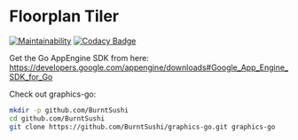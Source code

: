 # Floorplan Tiler

[![Maintainability](https://api.codeclimate.com/v1/badges/3de33fc04dff36f68d66/maintainability)](https://codeclimate.com/github/asolfre/floorplan-tiler/maintainability)
[![Codacy Badge](https://api.codacy.com/project/badge/Grade/92793c20193946ada4bea8389592ebad)](https://www.codacy.com/app/asolfre/floorplan-tiler?utm_source=github.com&amp;utm_medium=referral&amp;utm_content=asolfre/floorplan-tiler&amp;utm_campaign=Badge_Grade)

Get the Go AppEngine SDK from here:
https://developers.google.com/appengine/downloads#Google_App_Engine_SDK_for_Go

Check out graphics-go:

``` bash
mkdir -p github.com/BurntSushi
cd github.com/BurntSushi
git clone https://github.com/BurntSushi/graphics-go.git graphics-go
```